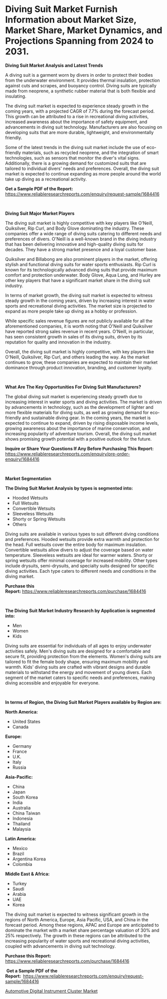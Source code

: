 <p><h1>Diving Suit Market Furnish Information about Market Size, Market Share, Market Dynamics, and Projections Spanning from 2024 to 2031.</h1></p><p><strong>Diving Suit Market Analysis and Latest Trends</strong></p>
<p><p>A diving suit is a garment worn by divers in order to protect their bodies from the underwater environment. It provides thermal insulation, protection against cuts and scrapes, and buoyancy control. Diving suits are typically made from neoprene, a synthetic rubber material that is both flexible and insulating.</p><p>The diving suit market is expected to experience steady growth in the coming years, with a projected CAGR of 7.7% during the forecast period. This growth can be attributed to a rise in recreational diving activities, increased awareness about the importance of safety equipment, and advancements in diving suit technology. Manufacturers are also focusing on developing suits that are more durable, lightweight, and environmentally friendly.</p><p>Some of the latest trends in the diving suit market include the use of eco-friendly materials, such as recycled neoprene, and the integration of smart technologies, such as sensors that monitor the diver's vital signs. Additionally, there is a growing demand for customized suits that are tailored to individual divers' needs and preferences. Overall, the diving suit market is expected to continue expanding as more people around the world take up diving as a recreational activity.</p></p>
<p><strong>Get a Sample PDF of the Report:&nbsp;</strong> <a href="https://www.reliableresearchreports.com/enquiry/request-sample/1684416">https://www.reliableresearchreports.com/enquiry/request-sample/1684416</a></p>
<p>&nbsp;</p>
<p><strong>Diving Suit Major Market Players</strong></p>
<p><p>The diving suit market is highly competitive with key players like O'Neill, Quiksilver, Rip Curl, and Body Glove dominating the industry. These companies offer a wide range of diving suits catering to different needs and preferences of divers. O'Neill is a well-known brand in the diving industry that has been delivering innovative and high-quality diving suits for decades. They have a strong market presence and a loyal customer base.</p><p>Quiksilver and Billabong are also prominent players in the market, offering stylish and functional diving suits for water sports enthusiasts. Rip Curl is known for its technologically advanced diving suits that provide maximum comfort and protection underwater. Body Glove, Aqua Lung, and Hurley are other key players that have a significant market share in the diving suit industry.</p><p>In terms of market growth, the diving suit market is expected to witness steady growth in the coming years, driven by increasing interest in water sports and recreational diving activities. The market size is projected to expand as more people take up diving as a hobby or profession.</p><p>While specific sales revenue figures are not publicly available for all the aforementioned companies, it is worth noting that O'Neill and Quiksilver have reported strong sales revenue in recent years. O'Neill, in particular, has seen consistent growth in sales of its diving suits, driven by its reputation for quality and innovation in the industry.</p><p>Overall, the diving suit market is highly competitive, with key players like O'Neill, Quiksilver, Rip Curl, and others leading the way. As the market continues to grow, these companies are expected to maintain their market dominance through product innovation, branding, and customer loyalty.</p></p>
<p>&nbsp;</p>
<p><strong>What Are The Key Opportunities For Diving Suit Manufacturers?</strong></p>
<p><p>The global diving suit market is experiencing steady growth due to increasing interest in water sports and diving activities. The market is driven by advancements in technology, such as the development of lighter and more flexible materials for diving suits, as well as growing demand for eco-friendly and sustainable diving gear. In the coming years, the market is expected to continue to expand, driven by rising disposable income levels, growing awareness about the importance of marine conservation, and increasing popularity of adventure tourism. Overall, the diving suit market shows promising growth potential with a positive outlook for the future.</p></p>
<p><strong>Inquire or Share Your Questions If Any Before Purchasing This Report:</strong> <a href="https://www.reliableresearchreports.com/enquiry/pre-order-enquiry/1684416">https://www.reliableresearchreports.com/enquiry/pre-order-enquiry/1684416</a></p>
<p>&nbsp;</p>
<p><strong>Market Segmentation</strong></p>
<p><strong>The Diving Suit Market Analysis by types is segmented into:</strong></p>
<p><ul><li>Hooded Wetsuits</li><li>Full Wetsuits</li><li>Convertible Wetsuits</li><li>Sleeveless Wetsuits</li><li>Shorty or Spring Wetsuits</li><li>Others</li></ul></p>
<p><p>Diving suits are available in various types to suit different diving conditions and preferences. Hooded wetsuits provide extra warmth and protection for the head. Full wetsuits cover the entire body for maximum insulation. Convertible wetsuits allow divers to adjust the coverage based on water temperature. Sleeveless wetsuits are ideal for warmer waters. Shorty or spring wetsuits offer minimal coverage for increased mobility. Other types include drysuits, semi-drysuits, and specialty suits designed for specific diving activities. Each type caters to different needs and conditions in the diving market.</p></p>
<p><strong>Purchase this Report:&nbsp;</strong><a href="https://www.reliableresearchreports.com/purchase/1684416">https://www.reliableresearchreports.com/purchase/1684416</a></p>
<p>&nbsp;</p>
<p><strong>The Diving Suit Market Industry Research by Application is segmented into:</strong></p>
<p><ul><li>Men</li><li>Women</li><li>Kids</li></ul></p>
<p><p>Diving suits are essential for individuals of all ages to enjoy underwater activities safely. Men's diving suits are designed for a comfortable and secure fit, providing protection from the elements. Women's diving suits are tailored to fit the female body shape, ensuring maximum mobility and warmth. Kids' diving suits are crafted with vibrant designs and durable materials to withstand the energy and movement of young divers. Each segment of the market caters to specific needs and preferences, making diving accessible and enjoyable for everyone.</p></p>
<p>&nbsp;</p>
<p><strong>In terms of Region, the Diving Suit Market Players available by Region are:</strong></p>
<p>
    <p> <strong> North America: </strong>
        <ul>
            <li>United States</li>
            <li>Canada</li>
        </ul>
        </p> 
    <p> <strong> Europe: </strong>
        <ul>
            <li>Germany</li>
            <li>France</li>
            <li>U.K.</li>
            <li>Italy</li>
            <li>Russia</li>
        </ul>
        </p> 
    <p> <strong> Asia-Pacific: </strong>
        <ul>
            <li>China</li>
            <li>Japan</li>
            <li>South Korea</li>
            <li>India</li>
            <li>Australia</li>
            <li>China Taiwan</li>
            <li>Indonesia</li>
            <li>Thailand</li>
            <li>Malaysia</li>
        </ul>
        </p> 
    <p> <strong> Latin America: </strong>
        <ul>
            <li>Mexico</li>
            <li>Brazil</li>
            <li>Argentina Korea</li>
            <li>Colombia</li>
        </ul>
        </p> 
    <p> <strong> Middle East & Africa: </strong>
        <ul>
            <li>Turkey</li>
            <li>Saudi</li>
            <li>Arabia</li>
            <li>UAE</li>
            <li>Korea</li>
        </ul>
    </p>
    </p>
<p><p>The diving suit market is expected to witness significant growth in the regions of North America, Europe, Asia Pacific, USA, and China in the forecast period. Among these regions, APAC and Europe are anticipated to dominate the market with a market share percentage valuation of 30% and 25% respectively. The growth in these regions can be attributed to the increasing popularity of water sports and recreational diving activities, coupled with advancements in diving suit technology.</p></p>
<p><strong>Purchase this Report: </strong><a href="https://www.reliableresearchreports.com/purchase/1684416">https://www.reliableresearchreports.com/purchase/1684416</a></p>
<p>&nbsp;<strong>Get a Sample PDF of the Report:&nbsp;&nbsp;</strong><a href="https://www.reliableresearchreports.com/enquiry/request-sample/1684416">https://www.reliableresearchreports.com/enquiry/request-sample/1684416</a></p>
<p><strong></strong></p>
<p><p><a href="https://fearless-okapi-6c8.notion.site/Automotive-Digital-Instrument-Cluster-Market-with-the-goal-of-estimating-the-market-size-and-future--8797074ff7b942c480acac2554198a43">Automotive Digital Instrument Cluster Market</a></p></p>